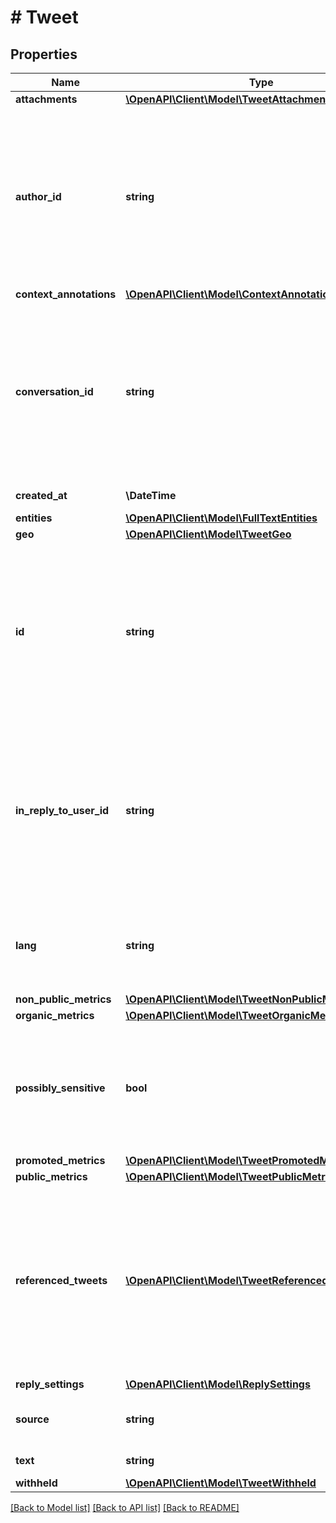 # # Tweet

## Properties

Name | Type | Description | Notes
------------ | ------------- | ------------- | -------------
**attachments** | [**\OpenAPI\Client\Model\TweetAttachments**](TweetAttachments.md) |  | [optional]
**author_id** | **string** | Unique identifier of this User. This is returned as a string in order to avoid complications with languages and tools that cannot handle large integers. | [optional]
**context_annotations** | [**\OpenAPI\Client\Model\ContextAnnotation[]**](ContextAnnotation.md) |  | [optional]
**conversation_id** | **string** | Unique identifier of this Tweet. This is returned as a string in order to avoid complications with languages and tools that cannot handle large integers. | [optional]
**created_at** | **\DateTime** | Creation time of the Tweet. | [optional]
**entities** | [**\OpenAPI\Client\Model\FullTextEntities**](FullTextEntities.md) |  | [optional]
**geo** | [**\OpenAPI\Client\Model\TweetGeo**](TweetGeo.md) |  | [optional]
**id** | **string** | Unique identifier of this Tweet. This is returned as a string in order to avoid complications with languages and tools that cannot handle large integers. |
**in_reply_to_user_id** | **string** | Unique identifier of this User. This is returned as a string in order to avoid complications with languages and tools that cannot handle large integers. | [optional]
**lang** | **string** | Language of the Tweet, if detected by Twitter. Returned as a BCP47 language tag. | [optional]
**non_public_metrics** | [**\OpenAPI\Client\Model\TweetNonPublicMetrics**](TweetNonPublicMetrics.md) |  | [optional]
**organic_metrics** | [**\OpenAPI\Client\Model\TweetOrganicMetrics**](TweetOrganicMetrics.md) |  | [optional]
**possibly_sensitive** | **bool** | Indicates if this Tweet contains URLs marked as sensitive, for example content suitable for mature audiences. | [optional]
**promoted_metrics** | [**\OpenAPI\Client\Model\TweetPromotedMetrics**](TweetPromotedMetrics.md) |  | [optional]
**public_metrics** | [**\OpenAPI\Client\Model\TweetPublicMetrics**](TweetPublicMetrics.md) |  | [optional]
**referenced_tweets** | [**\OpenAPI\Client\Model\TweetReferencedTweetsInner[]**](TweetReferencedTweetsInner.md) | A list of Tweets this Tweet refers to. For example, if the parent Tweet is a Retweet, a Quoted Tweet or a Reply, it will include the related Tweet referenced to by its parent. | [optional]
**reply_settings** | [**\OpenAPI\Client\Model\ReplySettings**](ReplySettings.md) |  | [optional]
**source** | **string** | The name of the app the user Tweeted from. | [optional]
**text** | **string** | The content of the Tweet. |
**withheld** | [**\OpenAPI\Client\Model\TweetWithheld**](TweetWithheld.md) |  | [optional]

[[Back to Model list]](../../README.md#models) [[Back to API list]](../../README.md#endpoints) [[Back to README]](../../README.md)
